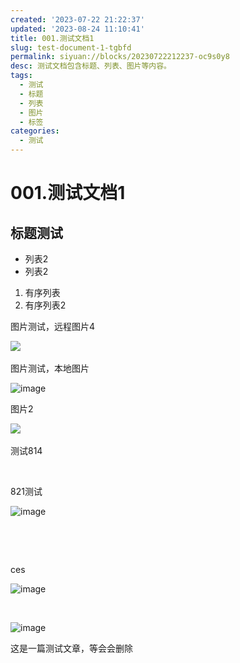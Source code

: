 ```yaml
---
created: '2023-07-22 21:22:37'
updated: '2023-08-24 11:10:41'
title: 001.测试文档1
slug: test-document-1-tgbfd
permalink: siyuan://blocks/20230722212237-oc9s0y8
desc: 测试文档包含标题、列表、图片等内容。
tags:
  - 测试
  - 标题
  - 列表
  - 图片
  - 标签
categories:
  - 测试
---
```

# 001.测试文档1

## 标题测试

* 列表2
* 列表2

1. 有序列表
2. 有序列表2

图片测试，远程图片4

​![](https://img1.terwer.space/api/public/202308102052670.png)​

图片测试，本地图片

​![image](https://img1.terwer.space/api/public/202308102059251.png)​

图片2

​![](https://img1.terwer.space/api/public/202308111153888.png)​

测试814

‍

821测试

​![image](https://img1.terwer.space/api/public/202308211810793.png)​

‍

‍

ces

​![image](https://img1.terwer.space/api/public/202308212006326.png)​

‍

​![image](https://img1.terwer.space/api/public/202308212008177.png)​

这是一篇测试文章，等会会删除

‍
